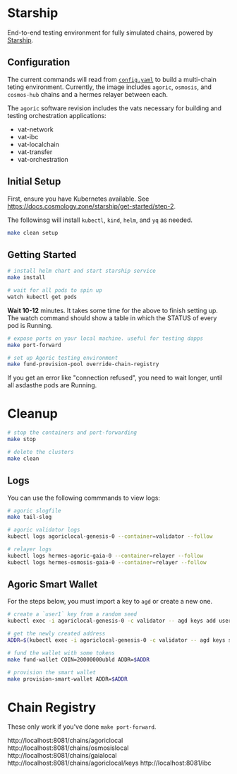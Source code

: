 # Starship 

End-to-end testing environment for fully simulated chains, powered by [Starship](https://docs.cosmology.zone/starship).


## Configuration

The current commands will read from [`config.yaml`](./config.yaml) to build a multi-chain teting environment. Currently, the image includes `agoric`, `osmosis`, and `cosmos-hub` chains and a hermes relayer between each.

The `agoric` software revision includes the vats necessary for building and testing orchestration applications:
- vat-network
- vat-ibc
- vat-localchain
- vat-transfer
- vat-orchestration

## Initial Setup

First, ensure you have Kubernetes available. See https://docs.cosmology.zone/starship/get-started/step-2.

The followinsg will install `kubectl`, `kind`, `helm`, and `yq` as needed.

```sh
make clean setup
```

## Getting Started

```sh
# install helm chart and start starship service
make install

# wait for all pods to spin up
watch kubectl get pods
```

**Wait 10-12** minutes. It takes some time for the above to finish setting up. The watch command should show a table in which the STATUS of every pod is Running.


```bash
# expose ports on your local machine. useful for testing dapps
make port-forward

# set up Agoric testing environment
make fund-provision-pool override-chain-registry
```

If you get an error like "connection refused", you need to wait longer, until all asdasthe pods are Running.

# Cleanup

```sh
# stop the containers and port-forwarding
make stop

# delete the clusters
make clean
```


## Logs

You can use the following commmands to view logs:

```sh
# agoric slogfile
make tail-slog

# agoric validator logs
kubectl logs agoriclocal-genesis-0 --container=validator --follow

# relayer logs
kubectl logs hermes-agoric-gaia-0 --container=relayer --follow
kubectl logs hermes-osmosis-gaia-0 --container=relayer --follow
```

## Agoric Smart Wallet

For the steps below, you must import a key to `agd` or create a new one.

```bash
# create a `user1` key from a random seed
kubectl exec -i agoriclocal-genesis-0 -c validator -- agd keys add user1

# get the newly created address
ADDR=$(kubectl exec -i agoriclocal-genesis-0 -c validator -- agd keys show user1 -a)

# fund the wallet with some tokens 
make fund-wallet COIN=20000000ubld ADDR=$ADDR

# provision the smart wallet
make provision-smart-wallet ADDR=$ADDR
```

# Chain Registry

These only work if you've done `make port-forward`.

http://localhost:8081/chains/agoriclocal
http://localhost:8081/chains/osmosislocal
http://localhost:8081/chains/gaialocal
http://localhost:8081/chains/agoriclocal/keys
http://localhost:8081/ibc
